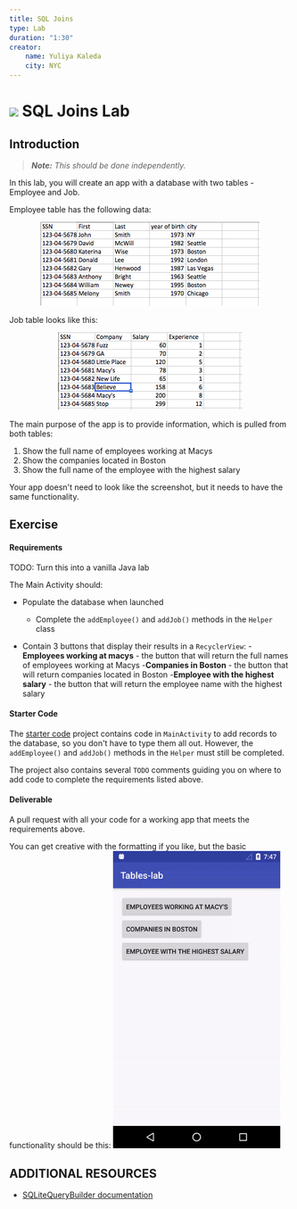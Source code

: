 ```yaml
---
title: SQL Joins
type: Lab
duration: "1:30"
creator:
    name: Yuliya Kaleda
    city: NYC
---
```


# ![](https://ga-dash.s3.amazonaws.com/production/assets/logo-9f88ae6c9c3871690e33280fcf557f33.png) SQL Joins Lab

## Introduction

> ***Note:*** _This should be done independently._

In this lab, you will create an app with a database with two tables - Employee and Job.  

Employee table has the following data:  

<p align="center">
  <img src="./screenshots/employee.png">  
</p>

Job table looks like this:  

<p align="center">
  <img src="./screenshots/job.png">   
</p>

The main purpose of the app is to provide information, which is pulled from both tables:  

1.  Show the full name of employees working at Macys
2.  Show the companies located in Boston  
3.  Show the full name of the employee with the highest salary  

Your app doesn't need to look like the screenshot, but it needs to have the same functionality.


## Exercise

#### Requirements

TODO: Turn this into a vanilla Java lab

The Main Activity should:  

- Populate the database when launched
  - Complete the `addEmployee()` and `addJob()` methods in the `Helper` class
  
- Contain 3 buttons that display their results in a `RecyclerView`:
  -**Employees working at macys** - the button that will return the full names of employees working at Macys
  -**Companies in Boston** - the button that will return companies located in Boston
  -**Employee with the highest salary** - the button that will return the employee name with the highest salary

#### Starter Code

The [starter code](starter-code) project contains code in `MainActivity` to add records to the database, so you don't have to type them all out.
However, the `addEmployee()` and `addJob()` methods in the `Helper` must still be completed.

The project also contains several `TODO` comments guiding you on where to add code to complete the requirements listed above.

#### Deliverable

A pull request with all your code for a working app that meets the requirements above.

You can get creative with the formatting if you like, but the basic functionality should be this:
<img src="./screenshots/deliverable.gif" width="300"/>

## ADDITIONAL RESOURCES

- [SQLiteQueryBuilder documentation](https://developer.android.com/reference/android/database/sqlite/SQLiteQueryBuilder.html)
